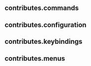 ## contributes.commands
## contributes.configuration
## contributes.keybindings
## contributes.menus